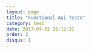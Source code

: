 ```yaml
---
layout: page
title: "Functional Api Tests"
category: test
date: 2017-07-22 15:12:31
order: 2
disqus: 1
---
```




